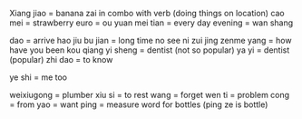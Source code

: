 Xiang jiao = banana
zai in combo with verb (doing things on location)
cao mei = strawberry
euro = ou yuan
mei tian = every day
evening = wan shang

dao = arrive
hao jiu bu jian = long time no see
ni zui jing zenme yang = how have you been
kou qiang yi sheng = dentist (not so popular)
ya yi = dentist (popular)
zhi dao = to know


 ye shi = me too

weixiugong = plumber
xiu si = to rest
wang = forget
wen ti = problem
cong = from
yao = want
ping = measure word for bottles (ping ze is bottle)

